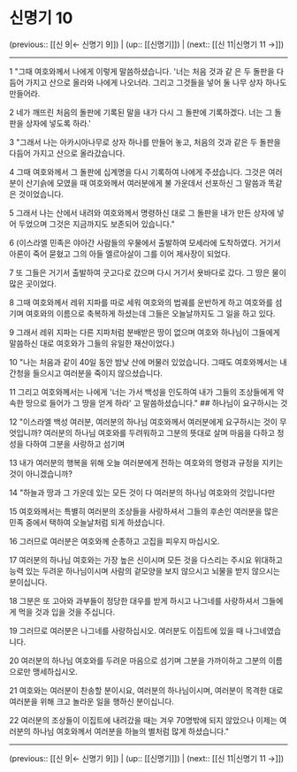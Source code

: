 # 신명기 10

(previous:: [[신 9|← 신명기 9]]) | (up:: [[신명기]]) | (next:: [[신 11|신명기 11 →]])

***




1 
"그때 여호와께서 나에게 이렇게 말씀하셨습니다. '너는 처음 것과 같 은 두 돌판을 다듬어 가지고 산으로 올라와 나에게 나오너라. 그리고 그것들을 넣어 둘 나무 상자 하나도 만들어라. 



2 
네가 깨뜨린 처음의 돌판에 기록된 말을 내가 다시 그 돌판에 기록하겠다. 너는 그 돌판을 상자에 넣도록 하라.' 



3 
"그래서 나는 아카시아나무로 상자 하나를 만들어 놓고, 처음의 것과 같은 두 돌판을 다듬어 가지고 산으로 올라갔습니다. 



4 
그때 여호와께서 그 돌판에 십계명을 다시 기록하여 나에게 주셨습니다. 그것은 여러분이 산기슭에 모였을 때 여호와께서 여러분에게 불 가운데서 선포하신 그 말씀과 똑같은 것이었습니다. 



5 
그래서 나는 산에서 내려와 여호와께서 명령하신 대로 그 돌판을 내가 만든 상자에 넣어 두었으며 그것은 지금까지도 보존되어 있습니다." 



6 
(이스라엘 민족은 야아간 사람들의 우물에서 출발하여 모세라에 도착하였다. 거기서 아론이 죽어 묻혔고 그의 아들 엘르아살이 그를 이어 제사장이 되었다. 



7 
또 그들은 거기서 출발하여 굿고다로 갔으며 다시 거기서 욧바다로 갔다. 그 땅은 물이 많은 곳이었다. 



8 
그때 여호와께서 레위 지파를 따로 세워 여호와의 법궤를 운반하게 하고 여호와를 섬기며 여호와의 이름으로 축복하게 하셨는데 그들은 오늘날까지도 그 일을 하고 있다. 



9 
그래서 레위 지파는 다른 지파처럼 분배받은 땅이 없으며 여호와 하나님이 그들에게 말씀하신 대로 여호와가 그들의 유일한 재산이었다.) 



10 
"나는 처음과 같이 40일 동안 밤낮 산에 머물러 있었습니다. 그때도 여호와께서는 내 간청을 들으시고 여러분을 죽이지 않으셨습니다. 



11 
그리고 여호와께서는 나에게 '너는 가서 백성을 인도하여 내가 그들의 조상들에게 약속한 땅으로 들어가 그 땅을 얻게 하라' 고 말씀하셨습니다." ## 하나님이 요구하시는 것 



12 
"이스라엘 백성 여러분, 여러분의 하나님 여호와께서 여러분에게 요구하시는 것이 무엇입니까? 여러분의 하나님 여호와를 두려워하고 그분의 뜻대로 살며 마음을 다하고 정성을 다하여 그분을 사랑하고 섬기며 



13 
내가 여러분의 행복을 위해 오늘 여러분에게 전하는 여호와의 명령과 규정을 지키는 것이 아니겠습니까? 



14 
"하늘과 땅과 그 가운데 있는 모든 것이 다 여러분의 하나님 여호와의 것입니다만 



15 
여호와께서는 특별히 여러분의 조상들을 사랑하셔서 그들의 후손인 여러분을 많은 민족 중에서 택하여 오늘날처럼 되게 하셨습니다. 



16 
그러므로 여러분은 여호와께 순종하고 고집을 피우지 마십시오. 



17 
여러분의 하나님 여호와는 가장 높은 신이시며 모든 것을 다스리는 주시요 위대하고 능력 있는 두려운 하나님이시며 사람의 겉모양을 보지 않으시고 뇌물을 받지 않으시는 분이십니다. 



18 
그분은 또 고아와 과부들이 정당한 대우를 받게 하시고 나그네를 사랑하셔서 그들에게 먹을 것과 입을 것을 주십니다. 



19 
그러므로 여러분은 나그네를 사랑하십시오. 여러분도 이집트에 있을 때 나그네였습니다. 



20 
여러분의 하나님 여호와를 두려운 마음으로 섬기며 그분을 가까이하고 그분의 이름으로만 맹세하십시오. 



21 
여호와는 여러분이 찬송할 분이시요, 여러분의 하나님이시며, 여러분이 목격한 대로 여러분을 위해 크고 놀라운 일을 행하신 분이십니다. 



22 
여러분의 조상들이 이집트에 내려갔을 때는 겨우 70명밖에 되지 않았으나 이제는 여러분의 하나님 여호와께서 여러분을 하늘의 별처럼 많게 하셨습니다."

***

(previous:: [[신 9|← 신명기 9]]) | (up:: [[신명기]]) | (next:: [[신 11|신명기 11 →]])
